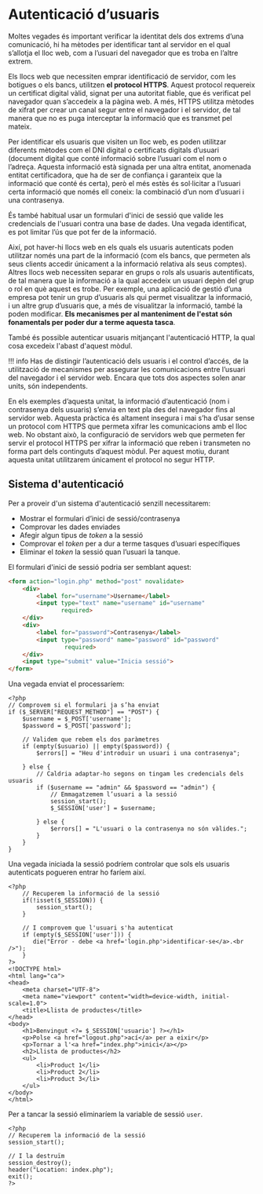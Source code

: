 # Autenticació d’usuaris

Moltes vegades és important verificar la identitat dels dos extrems d’una comunicació, hi ha mètodes per identificar tant al servidor en el qual s’allotja el lloc web, com a l’usuari del navegador que es troba en l’altre extrem.

Els llocs web que necessiten emprar identificació de servidor, com les botigues o els bancs, utilitzen **el protocol HTTPS**. Aquest protocol requereix un certificat digital vàlid, signat per una autoritat fiable, que és verificat pel navegador quan s’accedeix a la pàgina web. A més, HTTPS utilitza mètodes de xifrat per crear un canal segur entre el navegador i el servidor, de tal manera que no es puga interceptar la informació que es transmet pel mateix.


Per identificar els usuaris que visiten un lloc web, es poden utilitzar diferents mètodes com el DNI digital o certificats digitals d’usuari (document digital que conté informació sobre l’usuari com el nom o l’adreça. Aquesta informació està signada per una altra entitat, anomenada entitat certificadora, que ha de ser de confiança i garanteix que la informació que conté és certa), però el més estès és sol·licitar a l’usuari certa informació que només ell coneix: la combinació d’un nom d’usuari i una contrasenya.

És també habitual usar un formulari d'inici de sessió que valide les credencials de l'usuari contra una base de dades.  Una vegada identificat, es pot limitar l’ús que pot fer de la informació.

Així, pot haver-hi llocs web en els quals els usuaris autenticats poden utilitzar només una part de la informació (com els bancs, que permeten als seus clients accedir únicament a la informació relativa als seus comptes). Altres llocs web necessiten separar en grups o rols als usuaris autentificats, de tal manera que la informació a la qual accedeix un usuari depèn del grup o rol en què aquest es trobe. Per exemple, una aplicació de gestió d’una empresa pot tenir un grup d’usuaris als qui permet visualitzar la informació, i un altre grup d’usuaris que, a més de visualitzar la informació, també la poden modificar. **Els mecanismes per al manteniment de l'estat són fonamentals per poder dur a terme aquesta tasca**.

També és possible autenticar usuaris mitjançant l'autenticació HTTP, la qual cosa excedeix l'abast d'aquest mòdul.

!!! info
    Has de distingir l’autenticació dels usuaris i el control d’accés, de la utilització de mecanismes per assegurar les comunicacions entre l’usuari del navegador i el servidor web. Encara que tots dos aspectes solen anar units, són independents.

En els exemples d’aquesta unitat, la informació d’autenticació (nom i contrasenya dels usuaris) s’envia en text pla des del navegador fins al servidor web. Aquesta pràctica és altament insegura i mai s’ha d’usar sense un protocol com HTTPS que permeta xifrar les comunicacions amb el lloc web. No obstant això, la configuració de servidors web que permeten fer servir el protocol HTTPS per xifrar la informació que reben i transmeten no forma part dels continguts d’aquest mòdul. Per aquest motiu, durant aquesta unitat utilitzarem únicament el protocol no segur HTTP.

## Sistema d'autenticació

Per a proveir d'un sistema d'autenticació senzill necessitarem:

- Mostrar el formulari d’inici de sessió/contrasenya
- Comprovar les dades enviades
- Afegir algun tipus de _token_ a la sessió
- Comprovar el _token_  per a dur a terme tasques d’usuari específiques
- Eliminar el _token_ la sessió quan l’usuari la tanque.

El formulari d'inici de sessió podria ser semblant aquest:

```html
<form action="login.php" method="post" novalidate>
    <div>
        <label for="username">Username</label>
        <input type="text" name="username" id="username"               
               required>
    </div>
    <div>
        <label for="password">Contrasenya</label>
        <input type="password" name="password" id="password"
                required>
    </div>
    <input type="submit" value="Inicia sessió">
</form>
```

Una vegada enviat el processaríem: 

```html+php hl_lines="15 16"
<?php
// Comprovem si el formulari ja s’ha enviat
if ($_SERVER["REQUEST_METHOD"] == "POST") {
    $username = $_POST['username'];
    $password = $_POST['password'];

    // Validem que rebem els dos paràmetres
    if (empty($usuario) || empty($password)) {
        $errors[] = "Heu d'introduir un usuari i una contrasenya";
        
    } else {
        // Caldria adaptar-ho segons on tingam les credencials dels usuaris
        if ($username == "admin" && $password == "admin") {
            // Emmagatzemem l’usuari a la sessió
            session_start();
            $_SESSION['user'] = $username;
            
        } else {
            $errors[] = "L'usuari o la contrasenya no són vàlides.";        
        }
    }
}
```

Una vegada iniciada la sessió podríem controlar que sols els usuaris autenticats pogueren entrar
ho faríem així.

```html+php
<?php
    // Recuperem la informació de la sessió
    if(!isset($_SESSION)) {
        session_start();
    }

    // I comprovem que l'usuari s'ha autenticat
    if (empty($_SESSION['user'])) {
       die("Error - debe <a href='login.php'>identificar-se</a>.<br />");
    }
?>
<!DOCTYPE html>
<html lang="ca">
<head>
    <meta charset="UTF-8">
    <meta name="viewport" content="width=device-width, initial-scale=1.0">
    <title>Llista de productes</title>
</head>
<body>
    <h1>Benvingut <?= $_SESSION['usuario'] ?></h1>
    <p>Polse <a href="logout.php">ací</a> per a eixir</p>
    <p>Tornar a l'<a href="index.php">inici</a></p>
    <h2>Llista de productes</h2>
    <ul>
        <li>Product 1</li>
        <li>Product 2</li>
        <li>Product 3</li>
    </ul>
</body>
</html>
```

Per a tancar la sessió eliminaríem la variable de sessió `user`.

```html+php
<?php
// Recuperem la informació de la sessió
session_start();

// I la destruïm
session_destroy();
header("Location: index.php");
exit();
?>

```
